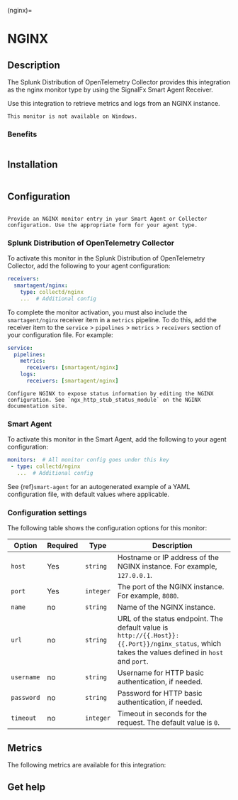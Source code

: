 (nginx)=
# NGINX
<meta name="description" content="Documentation on the NGINX monitor">

## Description

The Splunk Distribution of OpenTelemetry Collector provides this integration as the nginx monitor type by using the SignalFx Smart Agent Receiver. 

Use this integration to retrieve metrics and logs from an NGINX instance.

```{note}
This monitor is not available on Windows.
```

### Benefits

```{include} /_includes/benefits.md
```

## Installation

```{include} /_includes/collector-installation-linux.md
```

## Configuration

```{include} /_includes/configuration.md
```

```{note}
Provide an NGINX monitor entry in your Smart Agent or Collector configuration. Use the appropriate form for your agent type.
```

### Splunk Distribution of OpenTelemetry Collector

To activate this monitor in the Splunk Distribution of OpenTelemetry Collector, add the following to your agent configuration:

```yaml
receivers:
  smartagent/nginx:
    type: collectd/nginx
    ...  # Additional config
```

To complete the monitor activation, you must also include the `smartagent/nginx` receiver item in a `metrics` pipeline. To do this, add the receiver item to the `service` > `pipelines` > `metrics` > `receivers` section of your configuration file. For example:

```yaml
service:
  pipelines:
    metrics:
      receivers: [smartagent/nginx]
    logs:
      receivers: [smartagent/nginx]
```

```{note}
Configure NGINX to expose status information by editing the NGINX configuration. See `ngx_http_stub_status_module` on the NGINX documentation site.
```

### Smart Agent

To activate this monitor in the Smart Agent, add the following to your agent configuration:

```yaml
monitors:  # All monitor config goes under this key
 - type: collectd/nginx
   ...  # Additional config
```

See {ref}`smart-agent` for an autogenerated example of a YAML configuration file, with default values where applicable.

### Configuration settings

The following table shows the configuration options for this monitor:

| Option | Required | Type | Description |
| --- | --- | --- | --- |
| `host` | Yes | `string` | Hostname or IP address of the NGINX instance. For example, `127.0.0.1`. |
| `port` | Yes | `integer` | The port of the NGINX instance. For example, `8080`. |
| `name` | no | `string` | Name of the NGINX instance.  |
| `url` | no | `string` | URL of the status endpoint. The default value is `http://{{.Host}}:{{.Port}}/nginx_status`, which takes the values defined in `host` and `port`. |
| `username` | no | `string` | Username for HTTP basic authentication, if needed. |
| `password` | no | `string` | Password for HTTP basic authentication, if needed. |
| `timeout` | no | `integer` | Timeout in seconds for the request. The default value is `0`. |

## Metrics

The following metrics are available for this integration:

<div class="metrics-yaml" url="https://raw.githubusercontent.com/signalfx/integrations/master/nginx/metrics.yaml"></div>

## Get help

```{include} /_includes/troubleshooting.md
```

